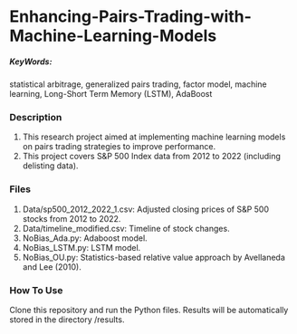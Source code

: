 # Enhancing-Pairs-Trading-with-Machine-Learning-Models
 
##### KeyWords: 
statistical arbitrage, generalized pairs trading, factor model, machine learning, Long-Short Term Memory (LSTM), AdaBoost

### Description
1. This research project aimed at implementing machine learning models on pairs trading strategies to improve performance.
2. This project covers S&P 500 Index data from 2012 to 2022 (including delisting data).

### Files
1. Data/sp500_2012_2022_1.csv: Adjusted closing prices of S&P 500 stocks from 2012 to 2022.
2. Data/timeline_modified.csv: Timeline of stock changes.
3. NoBias_Ada.py: Adaboost model.
4. NoBias_LSTM.py: LSTM model.
5. NoBias_OU.py: Statistics-based relative value approach by Avellaneda and Lee (2010).

### How To Use
Clone this repository and run the Python files. Results will be automatically stored in the directory /results.
